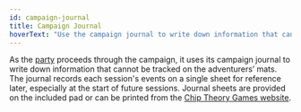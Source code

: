 ```yaml
---
id: campaign-journal
title: Campaign Journal
hoverText: "Use the campaign journal to write down information that cannot be tracked on the adventurers’ mats."
---
```


As the [party](/docs/all/glossary/party) proceeds through the campaign, it uses its campaign journal to write down information that cannot be tracked on the adventurers’ mats. The journal records each session's events on a single sheet for reference later, especially at the start of future sessions. Journal sheets are provided on the included pad or can be printed from the [Chip Theory Games website](https://chiptheorygames.com/support/the-elder-scrolls-support/).